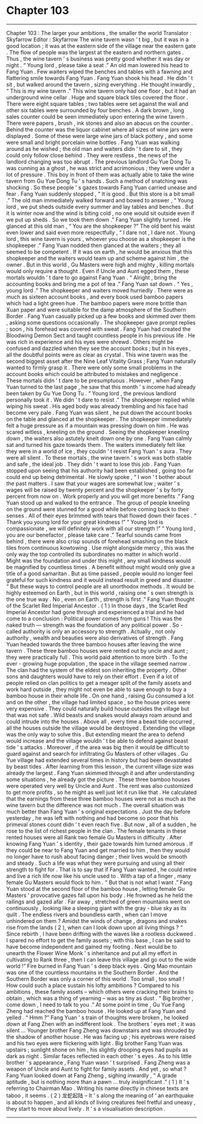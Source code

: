 
# Chapter 103


---

Chapter 103 : The larger your ambitions , the smaller the world
Translator :
Skyfarrow
Editor :
Skyfarrow
The wine tavern wasn ’ t big , but it was in a good location ; it was at the eastern side of the village near the eastern gate .
The flow of people was the largest at the eastern and northern gates . Thus , the wine tavern ’ s business was pretty good whether it was day or night .
“ Young lord , please take a seat .” An old man lowered his head to Fang Yuan .
Few waiters wiped the benches and tables with a fawning and flattering smile towards Fang Yuan .
Fang Yuan shook his head . He didn ’ t sit , but walked around the tavern , sizing everything . He thought inwardly , “ This is my wine tavern .”
This wine tavern only had one floor , but it had an underground wine cellar .
Huge and square black tiles covered the floor . There were eight square tables ; two tables were set against the wall and other six tables were surrounded by four benches .
A dark brown , long sales counter could be seen immediately upon entering the wine tavern . There were papers , brush , ink stones and also an abacus on the counter . Behind the counter was the liquor cabinet where all sizes of wine jars were displayed . Some of these were large wine jars of black pottery , and some were small and bright porcelain wine bottles .
Fang Yuan was walking around as he wished ; the old man and waiters didn ’ t dare to sit , they could only follow close behind .
They were restless , the news of the landlord changing was too abrupt . The previous landlord Gu Yue Dong Tu was cunning as a ghost , he was strict and acrimonious ; they were under a lot of pressure . This boy in front of them was actually able to take the wine tavern from Gu Yue Dong Tu ’ s hands . Such a method of snatching was shocking . So these people ’ s gazes towards Fang Yuan carried unease and fear .
Fang Yuan suddenly stopped , “ It is good . But this store is a bit small .”
The old man immediately walked forward and bowed to answer , “ Young lord , we put sheds outside every summer and lay tables and benches . But it is winter now and the wind is biting cold , no one would sit outside even if we put up sheds . So we took them down .”
Fang Yuan slightly turned . He glanced at this old man , “ You are the shopkeeper ?”
The old bent his waist even lower and said even more respectfully , “ I dare not , I dare not . Young lord , this wine tavern is yours , whoever you choose as a shopkeeper is the shopkeeper .”
Fang Yuan nodded then glanced at the waiters ; they all seemed to be competent .
If it was on earth , he would be anxious that this shopkeeper and the waiters would team up and scheme against him , the owner . But in this world , Gu Masters were high and mighty , killing mortals would only require a thought . Even if Uncle and Aunt egged them , these mortals wouldn ’ t dare to go against Fang Yuan .
“ Alright , bring the accounting books and bring me a pot of tea .” Fang Yuan sat down .
“ Yes , young lord .” The shopkeeper and waiters moved hurriedly .
There were as much as sixteen account books , and every book used bamboo papers which had a light green hue . The bamboo papers were more brittle than Xuan paper and were suitable for the damp atmosphere of the Southern Border .
Fang Yuan casually picked up a few books and skimmed over them , asking some questions occasionally .
The shopkeeper gave prompt replies ; soon , his forehead was covered with sweat .
Fang Yuan had created the Bloodwing Demon Sect and taught countless people in his previous life . He was rich in experience and his eyes were shrewd . Others might be confused and dazzled when they see the account books ; but in his eyes , all the doubtful points were as clear as crystal .
This wine tavern was the second biggest asset after the Nine Leaf Vitality Grass ; Fang Yuan naturally wanted to firmly grasp it .
There were only some small problems in the account books which could be attributed to mistakes and negligence . These mortals didn ’ t dare to be presumptuous .
However , when Fang Yuan turned to the last page , he saw that this month ’ s income had already been taken by Gu Yue Dong Tu .
“ Young lord , the previous landlord personally took it . We didn ’ t dare to resist .” The shopkeeper replied while wiping his sweat . His aged body was already trembling and his face had become very pale .
Fang Yuan was silent , he put down the account books on the table and glanced at the shopkeeper .
The shopkeeper immediately felt a huge pressure as if a mountain was pressing down on him . He was scared witless , kneeling on the ground .
Seeing the shopkeeper kneeling down , the waiters also astutely knelt down one by one .
Fang Yuan calmly sat and turned his gaze towards them .
The waiters immediately felt like they were in a world of ice , they couldn ’ t resist Fang Yuan ’ s aura . They were all silent .
To these mortals , the wine tavern ’ s work was both stable and safe , the ideal job . They didn ’ t want to lose this job .
Fang Yuan stopped upon seeing that his authority had been established , going too far could end up being detrimental . He slowly spoke , “ I won ’ t bother about the past matters . I saw that your wages are somewhat low ; waiter ’ s wages will be raised by twenty percent and the shopkeeper ’ s by forty percent from now on . Work properly and you will get more benefits .”
Fang Yuan stood up and walked to the entrance .
The group of people kneeling on the ground were stunned for a good while before coming back to their senses . All of their eyes brimmed with tears that flowed down their faces .
“ Thank you young lord for your great kindness !”
“ Young lord is compassionate , we will definitely work with all our strength !”
“ Young lord , you are our benefactor , please take care .”
Tearful sounds came from behind , there were also crisp sounds of forehead smashing on the black tiles from continuous kowtowing .
Use might alongside mercy , this was the only way the top controlled its subordinates no matter in which world . Might was the foundation and under this might , any small kindness would be magnified by countless times .
A benefit without might would only give a title of a good samaritan . But as time passed , people would no longer feel grateful for such kindness and it would instead result in greed and disaster .
“ But these ways to control people are all unorthodox methods . It would be highly esteemed on Earth , but in this world , raising one ’ s own strength is the one true way . No , even on Earth , strength is first .”
Fang Yuan thought of the Scarlet Red Imperial Ancestor . ( 1 )
In those days , the Scarlet Red Imperial Ancestor had gone through and experienced a trial and he had come to a conclusion : Political power comes from guns !
This was the naked truth — strength was the foundation of any political power . So - called authority is only an accessory to strength .
Actually , not only authority , wealth and beauties were also derivatives of strength .
Fang Yuan headed towards the three bamboo houses after leaving the wine tavern .
These three bamboo houses were rented out by uncle and aunt ; they were practically full .
This world paid attention to more birth . To the ever - growing huge population , the space in the village seemed narrow .
The clan had the system of the eldest son inheriting the property . Other sons and daughters would have to rely on their effort . Even if a lot of people relied on clan politics to get a meager split of the family assets and work hard outside , they might not even be able to save enough to buy a bamboo house in their whole life .
On one hand , raising Gu consumed a lot and on the other , the village had limited space , so the house prices were very expensive .
They could naturally build house outsides the village but that was not safe . Wild beasts and snakes would always roam around and could intrude into the houses . Above all , every time a beast tide occurred , all the houses outside the village would be destroyed .
Extending the village was the only way to solve this .
But extending meant the area to defend would increase and the village wouldn ’ t be able to defend against beast tide ’ s attacks . Moreover , if the area was big then it would be difficult to guard against and search for infiltrating Gu Masters of other villages .
Gu Yue village had extended several times in history but had been devastated by beast tides . After learning from this lesson , the current village size was already the largest .
Fang Yuan skimmed through it and after understanding some situations , he already got the picture .
These three bamboo houses were operated very well by Uncle and Aunt . The rent was also customized to get more profits , so he might as well just let it run like that . He calculated that the earnings from these three bamboo houses were not as much as the wine tavern but the difference was not much .
The overall situation was much better than Fang Yuan ’ s original expectations .
Just the day before yesterday , he was left with nothing and had become so poor that his primeval stones count didn ’ t even reach five . But now , all of a sudden , he rose to the list of richest people in the clan .
The female tenants in these rented houses were all Rank two female Gu Masters in difficulty . After knowing Fang Yuan ’ s identity , their gaze towards him turned amorous .
If they could be near to Fang Yuan and get married to him , then they would no longer have to rush about facing danger ; their lives would be smooth and steady .
Such a life was what they were pursuing and using all their strength to fight for .
That is to say that if Fang Yuan wanted , he could retire and live a rich life now like his uncle used to .
With a tap of a finger , many female Gu Masters would flock to him .
“ But that is not what I want .” Fang Yuan stood at the second floor of the bamboo house , letting female Gu Masters ’ provocative gazes fall upon his body . He frowned as he held the railings and gazed afar .
Far away , stretched of green mountains went on continuously , looking like a sleeping giant with the gray - blue sky as its quilt .
The endless rivers and boundless earth , when can I move unhindered on them ?
Amidst the winds of change , dragons and snakes rise from the lands ( 2 ), when can I look down upon all living things ?
“ Since rebirth , I have been drifting with the waves like a rootless duckweed . I spared no effort to get the family assets ; with this base , I can be said to have become independent and gained my footing . Next would be to unearth the Flower Wine Monk ’ s inheritance and put all my effort in cultivating to Rank three , then I can leave this village and go out to the wide world !” Fire burned in Fang Yuan ’ s deep black eyes .
Qing Mao mountain was one of the countless mountains in the Southern Border . And the Southern Border was only a corner of this world .
Too small , too small ! How could such a place sustain his lofty ambitions ?
Compared to his ambitions , these family assets – which others were cracking their brains to obtain , which was a thing of yearning – was as tiny as dust .
“ Big brother , come down , I need to talk to you .” At some point in time , Gu Yue Fang Zheng had reached the bamboo house . He looked up at Fang Yuan and yelled .
“ Hmm ?” Fang Yuan ’ s train of thoughts were broken , he looked down at Fang Zhen with an indifferent look .
The brothers ’ eyes met ; it was silent …
Younger brother Fang Zheng was downstairs and was shrouded by the shadow of another house . He was facing up ; his eyebrows were raised and his two eyes were flickering with light .
Big brother Fang Yuan was upstairs ; sunlight shone on him , his slightly drooping eyes had pupils as dark as night .
Similar faces reflected in each other ’ s eyes .
As to his little brother ’ s appearance , Fang Yuan wasn ’ t surprised . Fang Zheng was a weapon of Uncle and Aunt to fight for family assets .
And yet , so what ?
Fang Yuan looked down at Fang Zheng , sighing inwardly , “ A grade aptitude , but is nothing more than a pawn … truly insignificant .”
( 1 ) It ’ s referring to Chairman Mao . Writing his name directly in chinese texts are taboo , it seems .
( 2 ) 龙蛇起陆 – It ’ s along the meaning of ‘ an earthquake is about to happen , and all kinds of living creatures feel fretful and uneasy , they start to move about lively . It ’ s a visualisation description .

---

